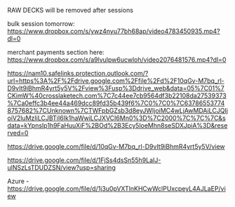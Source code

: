 RAW DECKS will be removed after sessions

 bulk session tomorrow: https://www.dropbox.com/s/ywz4nyu77bh68ap/video4783450935.mp4?dl=0
 
 
merchant payments section here: https://www.dropbox.com/s/a9lvulpw6ucwloh/video2076481576.mp4?dl=0
 
https://nam10.safelinks.protection.outlook.com/?url=https%3A%2F%2Fdrive.google.com%2Ffile%2Fd%2F10qGv-M7bq_rl-D9vIt9iBhmR4yrt5y5V%2Fview%3Fusp%3Ddrive_web&data=05%7C01%7CKimW%40crosslaketech.com%7C7c44ee7cb9564df3b22108da27539373%7Ca0effc3b4ee44a469dcc89fd35b439f6%7C0%7C0%7C637865537748757682%7CUnknown%7CTWFpbGZsb3d8eyJWIjoiMC4wLjAwMDAiLCJQIjoiV2luMzIiLCJBTiI6Ik1haWwiLCJXVCI6Mn0%3D%7C2000%7C%7C%7C&sdata=kYpnsIp1h9FaHuuXiF%2BOd%2B3Ecy5loeMhn8seSDXJpiA%3D&reserved=0

https://drive.google.com/file/d/10qGv-M7bq_rl-D9vIt9iBhmR4yrt5y5V/view

https://drive.google.com/file/d/1FjSs4dsSn55h9LaIJ-ulNSzLsTDUDZSN/view?usp=sharing

Azure - https://drive.google.com/file/d/1j3u0pVXTlnKHCwWclPUxcpeyL4AJLaEP/view
